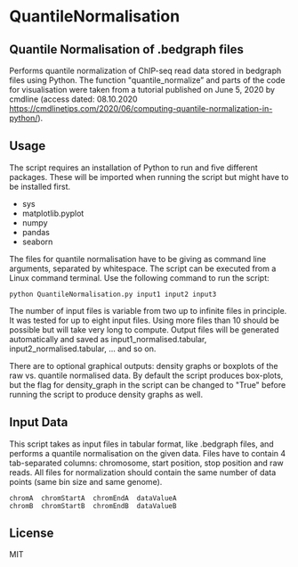 # QuantileNormalisation
## Quantile Normalisation of .bedgraph files

Performs quantile normalization of ChIP-seq read data stored in bedgraph files using Python. The function "quantile_normalize” and parts of the code for visualisation were taken from a tutorial published on June 5, 2020 by cmdline (access dated: 08.10.2020 https://cmdlinetips.com/2020/06/computing-quantile-normalization-in-python/).

## Usage
The script requires an installation of Python to run and five different packages. These will be imported when running the script but might have to be installed first.
- sys
- matplotlib.pyplot
- numpy
- pandas
- seaborn

The files for quantile normalisation have to be giving as command line arguments, separated by whitespace. The script can be executed from a Linux command terminal. Use the following command to run the script:

```
python QuantileNormalisation.py input1 input2 input3
```

The number of input files is variable from two up to infinite files in principle. It was tested for up to eight input files. Using more files than 10 should be possible but will take very long to compute.
Output files will be generated automatically and saved as input1_normalised.tabular, input2_normalised.tabular, ... and so on.

There are to optional graphical outputs: density graphs or boxplots of the raw vs. quantile normalised data. By default the script produces box-plots, but the flag for density_graph in the script can be changed to "True" before running the script to produce density graphs as well.

## Input Data
This script takes as input files in tabular format, like .bedgraph files, and performs a quantile normalisation on the given data. Files have to contain 4 tab-separated columns: chromosome, start position, stop position and raw reads. All files for normalization should contain the same number of data points (same bin size and same genome).
```
chromA  chromStartA  chromEndA  dataValueA
chromB  chromStartB  chromEndB  dataValueB
```


## License

MIT
